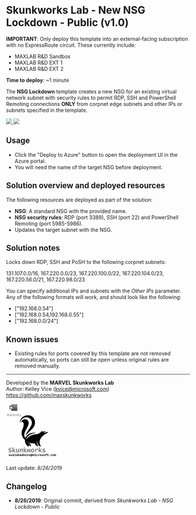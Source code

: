 ﻿# Skunkworks Lab - New NSG Lockdown - Public (v1.0)

**IMPORTANT**: Only deploy this template into an external-facing subscription with no ExpressRoute circuit. These currently include:

+ MAXLAB R&D Sandbox
+ MAXLAB R&D EXT 1
+ MAXLAB R&D EXT 2

**Time to deploy**: ~1 minute

The **NSG Lockdown** template creates a new NSG for an existing virtual network subnet with security rules to permit RDP, SSH and PowerShell Remoting connections **ONLY** from corpnet edge subnets and other IPs or subnets specified in the template.

<a href="https://portal.azure.com/#create/Microsoft.Template/uri/https%3A%2F%2Fraw.githubusercontent.com%2Foualabadmins%2Flab_deploy%2Fmaster%2Fnew-nsg-lockdown%2Fazuredeploy.json" target="_blank">
<img src="http://azuredeploy.net/deploybutton.png"/>
</a>
<a href="http://armviz.io/#/?load=https%3A%2F%2Fraw.githubusercontent.com%2Foualabadmins%2Flab_deploy%2Fmaster%2Fnew-nsg-lockdown%2Fazuredeploy.json" target="_blank">
<img src="http://armviz.io/visualizebutton.png"/>
</a>

## Usage

+ Click the "Deploy to Azure" button to open the deployment UI in the Azure portal.
+ You will need the name of the target NSG before deployment.

## Solution overview and deployed resources

The following resources are deployed as part of the solution:

+ **NSG**: A standard NSG with the provided name.
+ **NSG security rules**: RDP (port 3389), SSH (port 22) and PowerShell Remoting (port 5985-5986).
+ Updates the target subnet with the NSG.

## Solution notes

Locks down RDP, SSH and PoSH to the following corpnet subnets:

131.107.0.0/16, 167.220.0.0/23, 167.220.100.0/22, 167.220.104.0/23, 167.220.56.0/21, 167.220.98.0/23

You can specify additional IPs and subnets with the _Other IPs_ parameter. Any of the following formats will work, and should look like the following:

+ ["192.168.0.54"]
+ ["192.168.0.54,192.168.0.55"]
+ ["192.168.0.0/24"]

## Known issues

+ Existing rules for ports covered by this template are not removed automatically, so ports can still be open unless original rules are removed manually.

___
Developed by the **MARVEL Skunkworks Lab**  
Author: Kelley Vice (kvice@microsoft.com)  
https://github.com/maxskunkworks

![alt text](../common/images/maxskunkworkslogo-small.jpg "MARVEL Skunkworks")

Last update: _8/26/2019_

## Changelog

+ **8/26/2019**: Original commit, derived from _Skunkworks Lab - NSG Lockdown - Public_
